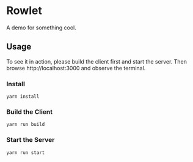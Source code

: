 # Rowlet
A demo for something cool.

## Usage
To see it in action, please build the client first and start the server.
Then browse http://localhost:3000 and observe the terminal.

### Install
`yarn install`

### Build the Client
`yarn run build`

### Start the Server
`yarn run start`
